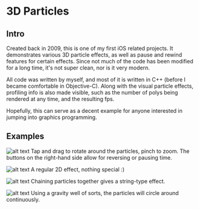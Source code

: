3D Particles
================

Intro
-----
Created back in 2009, this is one of my first iOS related projects. It demonstrates various 3D particle effects, as well as pause and rewind features for certain effects. 
Since not much of the code has been modified for a long time, it's not super clean, nor is it very modern. 

All code was written by myself, and most of it is written in C++ (before I became comfortable in Objective-C). Along with the visual particle effects, profiling info is also made visible, such as the number of polys being rendered at any time, and the resulting fps.

Hopefully, this can serve as a decent example for anyone interested in jumping into graphics programming.



Examples
--------
![alt text](https://raw2.github.com/jcgsxr/particles/master/screenshots/screen1.png "3D particle explosion effect")
Tap and drag to rotate around the particles, pinch to zoom. The buttons on the right-hand side allow for reversing or pausing time.

![alt text](https://raw2.github.com/jcgsxr/particles/master/screenshots/screen2.png "2D fire effect")
A regular 2D effect, nothing special :)

![alt text](https://raw2.github.com/jcgsxr/particles/master/screenshots/screen3.png "3D string effect")
Chaining particles together gives a string-type effect.

![alt text](https://raw2.github.com/jcgsxr/particles/master/screenshots/screen4.png "3D orbiting effect")
Using a gravity well of sorts, the particles will circle around continuously.